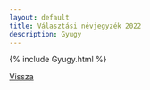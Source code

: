 ```yaml
---
layout: default
title: Választási névjegyzék 2022
description: Gyugy
---
```


{% include Gyugy.html %}

[Vissza](./)